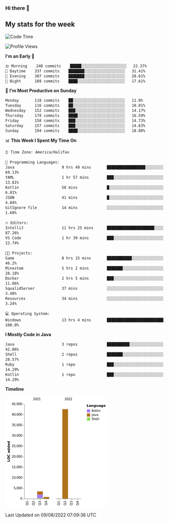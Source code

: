 ### Hi there 👋

## My stats for the week
<!--START_SECTION:waka-->
![Code Time](http://img.shields.io/badge/Code%20Time-369%20hrs%2013%20mins-blue)

![Profile Views](http://img.shields.io/badge/Profile%20Views-0-blue)

**I'm an Early 🐤** 

```text
🌞 Morning    240 commits    █████░░░░░░░░░░░░░░░░░░░░   22.37% 
🌆 Daytime    337 commits    ███████░░░░░░░░░░░░░░░░░░   31.41% 
🌃 Evening    307 commits    ███████░░░░░░░░░░░░░░░░░░   28.61% 
🌙 Night      189 commits    ████░░░░░░░░░░░░░░░░░░░░░   17.61%

```
📅 **I'm Most Productive on Sunday** 

```text
Monday       118 commits    ██░░░░░░░░░░░░░░░░░░░░░░░   11.0% 
Tuesday      116 commits    ██░░░░░░░░░░░░░░░░░░░░░░░   10.81% 
Wednesday    152 commits    ███░░░░░░░░░░░░░░░░░░░░░░   14.17% 
Thursday     178 commits    ████░░░░░░░░░░░░░░░░░░░░░   16.59% 
Friday       158 commits    ███░░░░░░░░░░░░░░░░░░░░░░   14.73% 
Saturday     157 commits    ███░░░░░░░░░░░░░░░░░░░░░░   14.63% 
Sunday       194 commits    ████░░░░░░░░░░░░░░░░░░░░░   18.08%

```


📊 **This Week I Spent My Time On** 

```text
⌚︎ Time Zone: America/Halifax

💬 Programming Languages: 
Java                     9 hrs 49 mins       █████████████████░░░░░░░░   69.13% 
YAML                     1 hr 57 mins        ███░░░░░░░░░░░░░░░░░░░░░░   13.81% 
Kotlin                   58 mins             █░░░░░░░░░░░░░░░░░░░░░░░░   6.81% 
JSON                     41 mins             █░░░░░░░░░░░░░░░░░░░░░░░░   4.84% 
GitIgnore file           14 mins             ░░░░░░░░░░░░░░░░░░░░░░░░░   1.68%

🔥 Editors: 
IntelliJ                 11 hrs 25 mins      █████████████████████░░░░   87.26% 
VS Code                  1 hr 39 mins        ███░░░░░░░░░░░░░░░░░░░░░░   12.74%

🐱‍💻 Projects: 
Game                     8 hrs 15 mins       ███████████░░░░░░░░░░░░░░   46.2% 
Minestom                 5 hrs 2 mins        ███████░░░░░░░░░░░░░░░░░░   28.18% 
Docker                   2 hrs 5 mins        ███░░░░░░░░░░░░░░░░░░░░░░   11.66% 
SqualidServer            37 mins             ░░░░░░░░░░░░░░░░░░░░░░░░░   3.48% 
Resources                34 mins             ░░░░░░░░░░░░░░░░░░░░░░░░░   3.24%

💻 Operating System: 
Windows                  13 hrs 4 mins       █████████████████████████   100.0%

```

**I Mostly Code in Java** 

```text
Java                     3 repos             ██████████░░░░░░░░░░░░░░░   42.86% 
Shell                    2 repos             ███████░░░░░░░░░░░░░░░░░░   28.57% 
Ruby                     1 repo              ███░░░░░░░░░░░░░░░░░░░░░░   14.29% 
Kotlin                   1 repo              ███░░░░░░░░░░░░░░░░░░░░░░   14.29%

```


**Timeline**

![Chart not found](https://raw.githubusercontent.com/lyndseyy/lyndseyy/main/charts/bar_graph.png) 


 Last Updated on 09/08/2022 07:09:36 UTC
<!--END_SECTION:waka-->